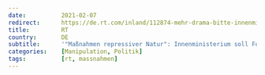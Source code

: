 ```yaml
---
date:          2021-02-07
redirect:      https://de.rt.com/inland/112874-mehr-drama-bitte-innenministerium-beauftragte/
title:         RT
country:       DE
subtitle:      '"Maßnahmen repressiver Natur": Innenministerium soll Forscher für politische Ziele eingespannt haben'
categories:    [Manipulation, Politik]
tags:          [rt, massnahmen]
---
```

